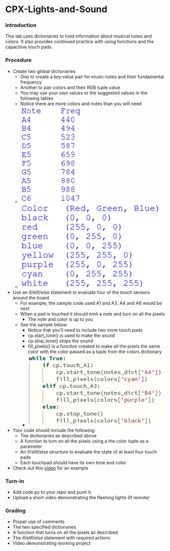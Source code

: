 # CPX-Lights-and-Sound

### Introduction
This lab uses dictionaries to hold information about musical notes and colors. It also provides
continued practice with using functions and the capacitive touch pads.

### Procedure
- Create two global dictionaries
  - One to create a key:value pair for music notes and their fundamental frequency
  - Another to pair colors and their RGB tuple value
  - You may use your own values or the suggested values in the following tables
  - Notice there are more colors and notes than you will need
  - ![notes](notes.jpg)
  - ![colors](colors.jpg)
- Use an if/elif/else statement to evaluate four of the touch sensors around the board
  - For example, the sample code used A1 and A3. A4 and A6 would be next
  - When a pad is touched it should emit a note and turn on all the pixels
    - The note and color is up to you
  - See the sample below:
    - Notice that you’ll need to include two more touch pads
    - cp.start_tone(<frequency>) is used to make the sound
    - cp.stop_tone() stops the sound
    - fill_pixels(<color>) is a function created to make all the pixels the same color with the color passed as a tuple from the colors dictionary
    - ![example](example.jpg)
- Your code should include the following:
  - The dictionaries as described above
  - A function to turn on all the pixels using a the color tuple as a parameter
  - An if/elif/else structure to evaluate the state of at least four touch pads
  - Each touchpad should have its own tone and color
- Check out this [video](https://www.youtube.com/watch?v=kajOw2PYIA8) for an example

### Turn-in
- Add code.py to your repo and push it.
- Upload a short video demonstrating the flashing lights (If remote)

### Grading
- Proper use of comments
- The two specified dictionaries
- A function that turns on all the pixels as described
- The if/elif/else statement with required actions
- Video demonstrating working project
